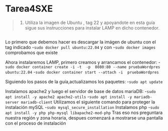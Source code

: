 # Tarea4SXE

>1. Utiliza la imagen de Ubuntu , tag 22 y apoyandote en esta guía sigue sus instrucciones para instalar LAMP en dicho contenedor.
```
```
Lo primero que debemos hacer es descargar la imágen de ubuntu con el tag indicado
-`sudo docker pull ubuntu:22.04` y con -`sudo docker images` comprobamos que existe

Ahora instalaremos LAMP, primero creamos y arrancamos el  contenedor:
-`sudo docker container create -i -t  -p  8080:80 --name pruebaWordpres ubuntu:22.04`
-`sudo docker container start --attach -i  pruebaWordpres`

Siguiendo los pasos de la guía,actualizamos los paquetes:
-`sudo apt update`

Instalamos apache2 y luego el servidor de base de datos mariaDB:
-`sudo apt install -y apache2 apache2-utils`
-`sudo apt install -y mariadb-server mariadb-client`
Utilizamos el siguiente comando para proteger la instalación mySQL
-`sudo mysql_secure_installation`
Instalamos php
-`sudo apt install -y php php-mysql libapache2-mod-php`
Tras eso nos preguntara nuestra región y zona horaria, despues comenzará a mostrarse una pantalla con el proceso de instalación
